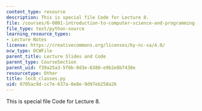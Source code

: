 ```yaml
---
content_type: resource
description: This is special file Code for Lecture 8.
file: /courses/6-0001-introduction-to-computer-science-and-programming-in-python-fall-2016/0705ac9dcc7e637a0e8e9d97eb258a26_lec8_classes.py
file_type: text/python-source
learning_resource_types:
- Lecture Notes
license: https://creativecommons.org/licenses/by-nc-sa/4.0/
ocw_type: OCWFile
parent_title: Lecture Slides and Code
parent_type: CourseSection
parent_uid: f39a25a3-5f6b-0d3e-6388-e9b2e8b7438e
resourcetype: Other
title: lec8_classes.py
uid: 0705ac9d-cc7e-637a-0e8e-9d97eb258a26
---
```

This is special file Code for Lecture 8.